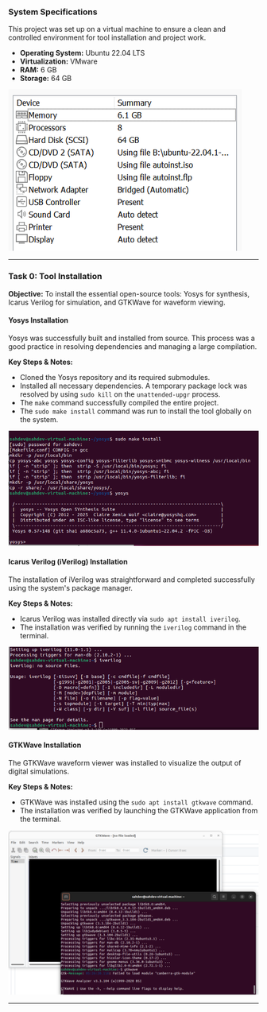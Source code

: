 ### System Specifications

This project was set up on a virtual machine to ensure a clean and controlled environment for tool installation and project work.

* **Operating System:** Ubuntu 22.04 LTS
* **Virtualization:** VMware
* **RAM:** 6 GB
* **Storage:** 64 GB

![System Specifications](Images/specs.png)

---

### Task 0: Tool Installation

**Objective:** To install the essential open-source tools: Yosys for synthesis, Icarus Verilog for simulation, and GTKWave for waveform viewing.

#### Yosys Installation

Yosys was successfully built and installed from source. This process was a good practice in resolving dependencies and managing a large compilation.

**Key Steps & Notes:**
* Cloned the Yosys repository and its required submodules.
* Installed all necessary dependencies. A temporary package lock was resolved by using `sudo kill` on the `unattended-upgr` process.
* The `make` command successfully compiled the entire project.
* The `sudo make install` command was run to install the tool globally on the system.

![Yosys Installation](Images/yosys.png)

#### Icarus Verilog (iVerilog) Installation

The installation of iVerilog was straightforward and completed successfully using the system's package manager.

**Key Steps & Notes:**
* Icarus Verilog was installed directly via `sudo apt install iverilog`.
* The installation was verified by running the `iverilog` command in the terminal.

![Icarus Verilog Installation](Images/iverilog.png)

#### GTKWave Installation

The GTKWave waveform viewer was installed to visualize the output of digital simulations.

**Key Steps & Notes:**
* GTKWave was installed using the `sudo apt install gtkwave` command.
* The installation was verified by launching the GTKWave application from the terminal.

![GTKWave Installation](Images/gtkwave.png)

---
